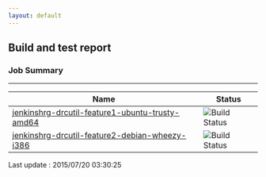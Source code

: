 ```yaml
---
layout: default
---
```

## Build and test report
### Job Summary
___
  
|Name|Status|
|---|---|
|[jenkinshrg-drcutil-feature1-ubuntu-trusty-amd64](http://jenkinshrg.github.io/jenkinshrg-drcutil-feature1-ubuntu-trusty-amd64)|![Build Status](http://jenkinshrg.github.io/jenkinshrg-drcutil-feature1-ubuntu-trusty-amd64/badge.svg)|
|[jenkinshrg-drcutil-feature2-debian-wheezy-i386](http://jenkinshrg.github.io/jenkinshrg-drcutil-feature2-debian-wheezy-i386)|![Build Status](http://jenkinshrg.github.io/jenkinshrg-drcutil-feature2-debian-wheezy-i386/badge.svg)|
  
Last update : 2015/07/20 03:30:25
